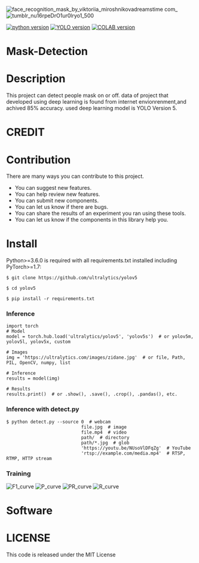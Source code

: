 ![face_recognition_mask_by_viktoriia_miroshnikovadreamstime com_](https://user-images.githubusercontent.com/62469567/134882192-84d2a479-0dca-42df-bef4-b37fcd9b3e2d.jpg)
![tumblr_nu16rpeDrO1ur0lryo1_500](https://user-images.githubusercontent.com/62469567/134882427-bc2f0aef-0d37-430c-8153-cf122573db2e.png)

[![python version](https://img.shields.io/badge/Python-3.7.0-blue)](https://docs.python.org/3/)  [![YOLO version](https://img.shields.io/badge/YOLO-V5-brightgreen)](https://github.com/ultralytics/yolov5)   [![COLAB version](https://img.shields.io/badge/COLAB-new-orange)](https://colab.research.google.com/drive/1n9pLI9UTBad8xH2KwSjLNCUjQi7o7os1) 
# Mask-Detection

# Description
This project can detect people mask on or off. data of  project that developed using deep learning is found from internet envionrenment,and achived 85% accuracy.
used deep learning model is YOLO Version 5.

# CREDIT

# Contribution
There are many ways you can contribute to this project.

- You can suggest new features.
- You can help review new features.
- You can submit new components.
- You can let us know if there are bugs.
- You can share the results of an experiment you ran using these tools.
- You can let us know if the components in this library help you.

# Install 
Python>=3.6.0 is required with all requirements.txt installed including PyTorch>=1.7:
<pre><code>$ git clone https://github.com/ultralytics/yolov5</code></pre>
<pre><code>$ cd yolov5</code></pre>
<pre><code>$ pip install -r requirements.txt</code></pre>

### Inference 
```
import torch
# Model
model = torch.hub.load('ultralytics/yolov5', 'yolov5s')  # or yolov5m, yolov5l, yolov5x, custom

# Images
img = 'https://ultralytics.com/images/zidane.jpg'  # or file, Path, PIL, OpenCV, numpy, list

# Inference
results = model(img)

# Results
results.print()  # or .show(), .save(), .crop(), .pandas(), etc.
```

### Inference with detect.py
<pre><code>$ python detect.py --source 0  # webcam
                            file.jpg  # image 
                            file.mp4  # video
                            path/  # directory
                            path/*.jpg  # glob
                            'https://youtu.be/NUsoVlDFqZg'  # YouTube
                            'rtsp://example.com/media.mp4'  # RTSP, RTMP, HTTP stream</code></pre>
 ### Training
 ![F1_curve](https://user-images.githubusercontent.com/62469567/134886728-2bafb848-39ac-4ed7-b01b-fcfd9c4078c0.png)
![P_curve](https://user-images.githubusercontent.com/62469567/134886762-785656b7-0344-412a-990a-c3041a742dbe.png)
![PR_curve](https://user-images.githubusercontent.com/62469567/134886789-8415186d-71ea-430f-b481-6b26e32211da.png)
![R_curve](https://user-images.githubusercontent.com/62469567/134886817-1e84d987-24a3-4523-93dd-e10609767f0c.png)


# Software

# LICENSE
This code is released under the MIT License
